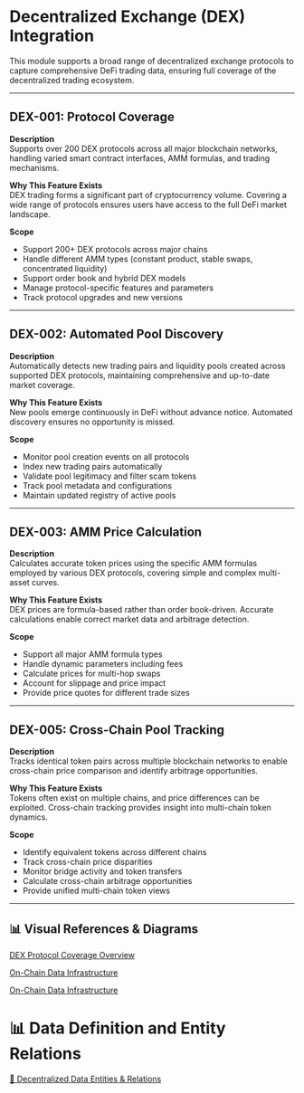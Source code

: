 # Decentralized Exchange (DEX) Integration

This module supports a broad range of decentralized exchange protocols to capture comprehensive DeFi trading data, ensuring full coverage of the decentralized trading ecosystem.

---

## DEX-001: Protocol Coverage

**Description**  
Supports over 200 DEX protocols across all major blockchain networks, handling varied smart contract interfaces, AMM formulas, and trading mechanisms.

**Why This Feature Exists**  
DEX trading forms a significant part of cryptocurrency volume. Covering a wide range of protocols ensures users have access to the full DeFi market landscape.

**Scope**

- Support 200+ DEX protocols across major chains
- Handle different AMM types (constant product, stable swaps, concentrated liquidity)
- Support order book and hybrid DEX models
- Manage protocol-specific features and parameters
- Track protocol upgrades and new versions

---

## DEX-002: Automated Pool Discovery

**Description**  
Automatically detects new trading pairs and liquidity pools created across supported DEX protocols, maintaining comprehensive and up-to-date market coverage.

**Why This Feature Exists**  
New pools emerge continuously in DeFi without advance notice. Automated discovery ensures no opportunity is missed.

**Scope**

- Monitor pool creation events on all protocols
- Index new trading pairs automatically
- Validate pool legitimacy and filter scam tokens
- Track pool metadata and configurations
- Maintain updated registry of active pools

---

## DEX-003: AMM Price Calculation

**Description**  
Calculates accurate token prices using the specific AMM formulas employed by various DEX protocols, covering simple and complex multi-asset curves.

**Why This Feature Exists**  
DEX prices are formula-based rather than order book-driven. Accurate calculations enable correct market data and arbitrage detection.

**Scope**

- Support all major AMM formula types
- Handle dynamic parameters including fees
- Calculate prices for multi-hop swaps
- Account for slippage and price impact
- Provide price quotes for different trade sizes

---

## DEX-005: Cross-Chain Pool Tracking

**Description**  
Tracks identical token pairs across multiple blockchain networks to enable cross-chain price comparison and identify arbitrage opportunities.

**Why This Feature Exists**  
Tokens often exist on multiple chains, and price differences can be exploited. Cross-chain tracking provides insight into multi-chain token dynamics.

**Scope**

- Identify equivalent tokens across different chains
- Track cross-chain price disparities
- Monitor bridge activity and token transfers
- Calculate cross-chain arbitrage opportunities
- Provide unified multi-chain token views

---

## 📊 Visual References & Diagrams

<a href="https://miro.com/app/board/uXjVJbMT7pg=/?moveToWidget=3458764635929424258&cot=14" target="_blank"> DEX Protocol Coverage Overview </a>

<a href="https://miro.com/app/board/uXjVJbMT7pg=/?moveToWidget=3458764635928237147&cot=14" target="_blank"> On-Chain Data Infrastructure </a>

<a href="https://miro.com/app/board/uXjVJbMT7pg=/?moveToWidget=3458764635928237147&cot=14" target="_blank"> On-Chain Data Infrastructure </a>

# 📊 Data Definition and Entity Relations

<a href="../Data_Defination_Sheet/3-decentralized-exchange-dex-integration.md" target="_blank">🔗 Decentralized Data Entities & Relations</a>
